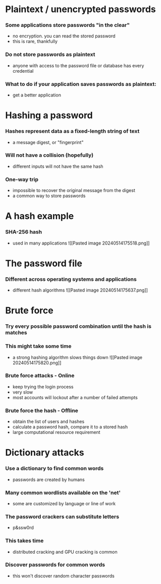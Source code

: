 # Plaintext / unencrypted passwords
### Some applications store passwords "in the clear"
- no encryption. you can read the stored password
- this is rare, thankfully
### Do not store passwords as plaintext
- anyone with access to the password file or database has every credential
### What to do if your application saves passwords as plaintext:
- get a better application
# Hashing a password
### Hashes represent data as a fixed-length string of text
- a message digest, or "fingerprint"
### Will not have a collision (hopefully)
- different inputs will not have the same hash
### One-way trip
- impossible to recover the original message from the digest
- a common way to store passwords
# A hash example
### SHA-256 hash
- used in many applications
![[Pasted image 20240514175518.png]]
# The password file
### Different across operating systems and applications
- different hash algorithms
![[Pasted image 20240514175637.png]]
# Brute force
### Try every possible password combination until the hash is matches
### This might take some time
- a strong hashing algorithm slows things down
![[Pasted image 20240514175820.png]]
### Brute force attacks - Online
- keep trying the login process
- very slow
- most accounts will lockout after a number of failed attempts
### Brute force the hash - Offline
- obtain the list of users and hashes
- calculate a password hash, compare it to a stored hash
- large computational resource requirement
# Dictionary attacks
### Use a dictionary to find common words
- passwords are created by humans
### Many common wordlists available on the 'net'
- some are customized by language or line of work
### The password crackers can substitute letters
- p&ssw0rd
### This takes time
- distributed cracking and GPU cracking is common
### Discover passwords for common words
- this won't discover random character passwords